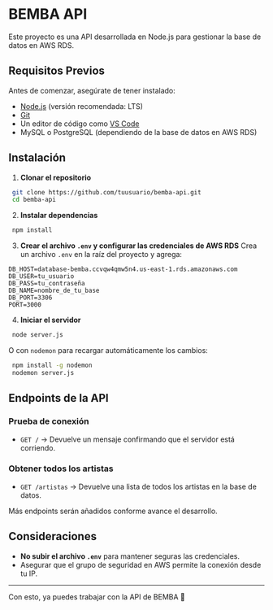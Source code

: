 # BEMBA API

Este proyecto es una API desarrollada en Node.js para gestionar la base de datos en AWS RDS.

## Requisitos Previos
Antes de comenzar, asegúrate de tener instalado:

- [Node.js](https://nodejs.org/) (versión recomendada: LTS)
- [Git](https://git-scm.com/)
- Un editor de código como [VS Code](https://code.visualstudio.com/)
- MySQL o PostgreSQL (dependiendo de la base de datos en AWS RDS)

## Instalación

1. **Clonar el repositorio**
```sh
 git clone https://github.com/tuusuario/bemba-api.git
 cd bemba-api
```

2. **Instalar dependencias**
```sh
 npm install
```

3. **Crear el archivo `.env` y configurar las credenciales de AWS RDS**
Crea un archivo `.env` en la raíz del proyecto y agrega:
```env
DB_HOST=database-bemba.ccvqw4qmw5n4.us-east-1.rds.amazonaws.com
DB_USER=tu_usuario
DB_PASS=tu_contraseña
DB_NAME=nombre_de_tu_base
DB_PORT=3306
PORT=3000
```

4. **Iniciar el servidor**
```sh
 node server.js
```
O con `nodemon` para recargar automáticamente los cambios:
```sh
 npm install -g nodemon
 nodemon server.js
```

## Endpoints de la API

### **Prueba de conexión**
- `GET /` → Devuelve un mensaje confirmando que el servidor está corriendo.

### **Obtener todos los artistas**
- `GET /artistas` → Devuelve una lista de todos los artistas en la base de datos.

Más endpoints serán añadidos conforme avance el desarrollo.

## Consideraciones
- **No subir el archivo `.env`** para mantener seguras las credenciales.
- Asegurar que el grupo de seguridad en AWS permite la conexión desde tu IP.

---
Con esto, ya puedes trabajar con la API de BEMBA 🚀

